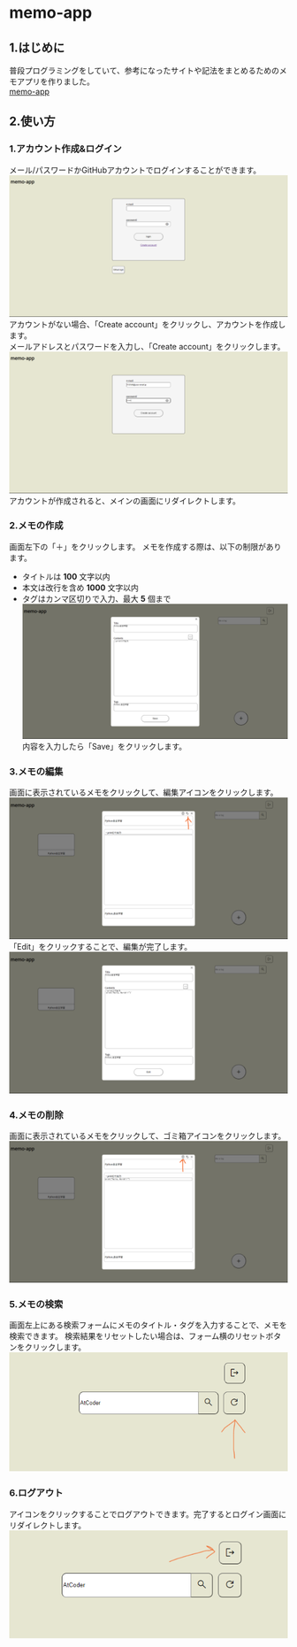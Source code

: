 # memo-app
## 1.はじめに  
普段プログラミングをしていて、参考になったサイトや記法をまとめるためのメモアプリを作りました。  
[memo-app](https://haruto17-memo-app.deno.dev/)

## 2.使い方
### 1.アカウント作成&ログイン
メール/パスワードかGitHubアカウントでログインすることができます。  
![](./image/Login.png)
アカウントがない場合、「Create account」をクリックし、アカウントを作成します。  
メールアドレスとパスワードを入力し、「Create account」をクリックします。  
![](./image/CreateAccount.png)
アカウントが作成されると、メインの画面にリダイレクトします。  

### 2.メモの作成
画面左下の「＋」をクリックします。
メモを作成する際は、以下の制限があります。
- タイトルは **100** 文字以内
- 本文は改行を含め **1000** 文字以内
- タグはカンマ区切りで入力、最大 **5** 個まで  
![](./image/CreateMemo.png)
内容を入力したら「Save」をクリックします。

### 3.メモの編集
画面に表示されているメモをクリックして、編集アイコンをクリックします。  
![](./image/Edit.png)
「Edit」をクリックすることで、編集が完了します。
![](./image/EditMemo.png)

### 4.メモの削除
画面に表示されているメモをクリックして、ゴミ箱アイコンをクリックします。  
![](./image/Delete.png)

### 5.メモの検索
画面左上にある検索フォームにメモのタイトル・タグを入力することで、メモを検索できます。
検索結果をリセットしたい場合は、フォーム横のリセットボタンをクリックします。
![](./image/Reset.png)

### 6.ログアウト
アイコンをクリックすることでログアウトできます。完了するとログイン画面にリダイレクトします。
![](./image/Logout.png)